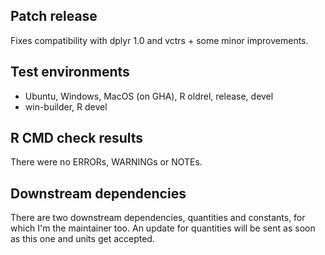 ## Patch release

Fixes compatibility with dplyr 1.0 and vctrs + some minor improvements.

## Test environments

* Ubuntu, Windows, MacOS (on GHA), R oldrel, release, devel
* win-builder, R devel

## R CMD check results

There were no ERRORs, WARNINGs or NOTEs.

## Downstream dependencies

There are two downstream dependencies, quantities and constants, for which I'm
the maintainer too. An update for quantities will be sent as soon as this one
and units get accepted.
